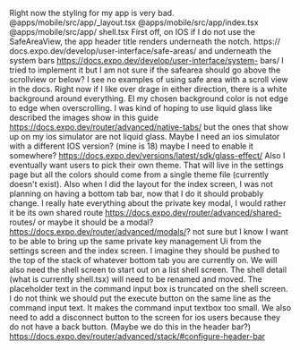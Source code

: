 Right now the styling for my app is very bad. @apps/mobile/src/app/\_layout.tsx
@apps/mobile/src/app/index.tsx @apps/mobile/src/app/ shell.tsx First off, on IOS
if I do not use the SafeAreaView, the app header title renders underneath the
notch. https:// docs.expo.dev/develop/user-interface/safe-areas/ and underneath
the system bars https://docs.expo.dev/develop/user-interface/system- bars/ I
tried to implement it but I am not sure if the safearea should go above the
scrollview or below? I see no examples of using safe area with a scroll view in
the docs. Right now if I like over drage in either direction, there is a white
background around everything. EI my chosen background color is not edge to edge
when overscrolling. I was kind of hoping to use liquid glass like described the
images show in this guide https://docs.expo.dev/router/advanced/native-tabs/ but
the ones that show up on my ios simulator are not liquid glass. Maybe I need an
ios simulator with a different IOS version? (mine is 18) maybe I need to enable
it somewhere? https://docs.expo.dev/versions/latest/sdk/glass-effect/ Also I
eventually want users to pick their own theme. That will live in the settings
page but all the colors should come from a single theme file (currently doesn't
exist). Also when I did the layout for the index screen, I was not planning on
having a bottom tab bar, now that I do it should probably change. I really hate
everything about the private key modal, I would rather it be its own shared
route https://docs.expo.dev/router/advanced/shared- routes/ or maybe it should
be a modal? https://docs.expo.dev/router/advanced/modals/? not sure but I know I
want to be able to bring up the same private key management Ui from the settings
screen and the index screen. I imagine they should be pushed to the top of the
stack of whatever bottom tab you are currently on. We will also need the shell
screen to start out on a list shell screen. The shell detail (what is currently
shell.tsx) will need to be renamed and moved. The placeholder text in the
command input box is truncated on the shell screen. I do not think we should put
the execute button on the same line as the command input text. It makes the
command input textbox too small. We also need to add a disconnect button to the
screen for ios users because they do not have a back button. (Maybe we do this
in the header bar?)
https://docs.expo.dev/router/advanced/stack/#configure-header-bar

